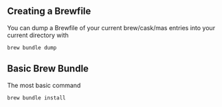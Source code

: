 ## Creating a Brewfile

You can dump a Brewfile of your current brew/cask/mas entries into your current directory with

```
brew bundle dump
```

## Basic Brew Bundle

The most basic command

```
brew bundle install
```
